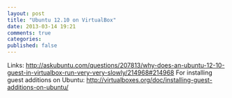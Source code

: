 ```yaml
---
layout: post
title: "Ubuntu 12.10 on VirtualBox"
date: 2013-03-14 19:21
comments: true
categories: 
published: false
---
```


Links:
http://askubuntu.com/questions/207813/why-does-an-ubuntu-12-10-guest-in-virtualbox-run-very-very-slowly/214968#214968
For installing guest additions on Ubuntu:
http://virtualboxes.org/doc/installing-guest-additions-on-ubuntu/

